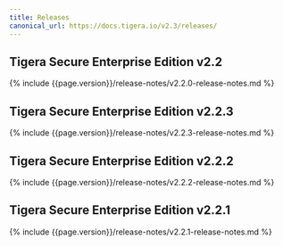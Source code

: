 ```yaml
---
title: Releases
canonical_url: https://docs.tigera.io/v2.3/releases/
---
```


## Tigera Secure Enterprise Edition v2.2

{% include {{page.version}}/release-notes/v2.2.0-release-notes.md %}

## Tigera Secure Enterprise Edition v2.2.3

{% include {{page.version}}/release-notes/v2.2.3-release-notes.md %}

## Tigera Secure Enterprise Edition v2.2.2

{% include {{page.version}}/release-notes/v2.2.2-release-notes.md %}

## Tigera Secure Enterprise Edition v2.2.1

{% include {{page.version}}/release-notes/v2.2.1-release-notes.md %}
